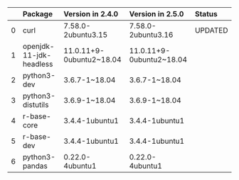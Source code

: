 <!-- markdown-link-check-disable -->

|    | Package                 | Version in 2.4.0         | Version in 2.5.0         | Status   |
|---:|:------------------------|:-------------------------|:-------------------------|:---------|
|  0 | curl                    | 7.58.0-2ubuntu3.15       | 7.58.0-2ubuntu3.16       | UPDATED  |
|  1 | openjdk-11-jdk-headless | 11.0.11+9-0ubuntu2~18.04 | 11.0.11+9-0ubuntu2~18.04 |          |
|  2 | python3-dev             | 3.6.7-1~18.04            | 3.6.7-1~18.04            |          |
|  3 | python3-distutils       | 3.6.9-1~18.04            | 3.6.9-1~18.04            |          |
|  4 | r-base-core             | 3.4.4-1ubuntu1           | 3.4.4-1ubuntu1           |          |
|  5 | r-base-dev              | 3.4.4-1ubuntu1           | 3.4.4-1ubuntu1           |          |
|  6 | python3-pandas          | 0.22.0-4ubuntu1          | 0.22.0-4ubuntu1          |          |